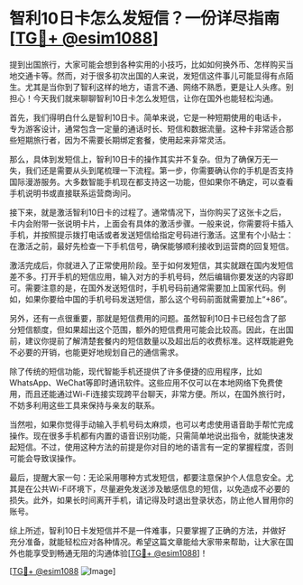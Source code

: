 # 智利10日卡怎么发短信？一份详尽指南[[TG💪+ @esim1088](https://t.me/s/esim1088)]

提到出国旅行，大家可能会想到各种实用的小技巧，比如如何换外币、怎样购买当地交通卡等。然而，对于很多初次出国的人来说，发短信这件事儿可能显得有点陌生。尤其是当你到了智利这样的地方，语言不通、网络不熟悉，更是让人头疼。别担心！今天我们就来聊聊智利10日卡怎么发短信，让你在国外也能轻松沟通。

首先，我们得明白什么是智利10日卡。简单来说，它是一种短期使用的电话卡，专为游客设计，通常包含一定量的通话时长、短信和数据流量。这种卡非常适合那些短期旅行者，因为不需要长期绑定套餐，使用起来非常灵活。

那么，具体到发短信上，智利10日卡的操作其实并不复杂。但为了确保万无一失，我们还是需要从头到尾梳理一下流程。第一步，你需要确认你的手机是否支持国际漫游服务。大多数智能手机现在都支持这一功能，但如果你不确定，可以查看手机说明书或直接联系运营商询问。

接下来，就是激活智利10日卡的过程了。通常情况下，当你购买了这张卡之后，卡内会附带一张说明卡片，上面会有具体的激活步骤。一般来说，你需要将卡插入手机，并按照提示拨打电话或者发送短信给指定号码进行激活。这里有个小贴士：在激活之前，最好先检查一下手机信号，确保能够顺利接收到运营商的回复短信。

激活完成后，你就进入了正常使用阶段。至于如何发短信，其实就跟在国内发短信差不多。打开手机的短信应用，输入对方的手机号码，然后编辑你要发送的内容即可。需要注意的是，在国外发送短信时，手机号码前通常需要加上国家代码。例如，如果你要给中国的手机号码发送短信，那么这个号码前面就需要加上“+86”。

另外，还有一点很重要，那就是短信费用的问题。虽然智利10日卡已经包含了部分短信额度，但如果超出这个范围，额外的短信费用可能会比较高。因此，在出国前，建议你提前了解清楚套餐内的短信数量以及超出后的收费标准。这样既能避免不必要的开销，也能更好地规划自己的通信需求。

除了传统的短信功能，现代智能手机还提供了许多便捷的应用程序，比如WhatsApp、WeChat等即时通讯软件。这些应用不仅可以在本地网络下免费使用，而且还能通过Wi-Fi连接实现跨平台聊天，非常方便。所以，在国外旅行时，不妨多利用这些工具来保持与亲友的联系。

当然啦，如果你觉得手动输入手机号码太麻烦，也可以考虑使用语音助手帮忙完成操作。现在很多手机都有内置的语音识别功能，只需简单地说出指令，就能快速发起短信。不过，使用这种方法的前提是你对目的地的语言有一定的掌握程度，否则可能会导致误操作。

最后，提醒大家一句：无论采用哪种方式发短信，都要注意保护个人信息安全。尤其是在公共Wi-Fi环境下，尽量避免发送涉及敏感信息的短信，以免造成不必要的损失。此外，如果长时间离开手机，请记得及时退出登录状态，防止他人冒用你的账号。

综上所述，智利10日卡发短信并不是一件难事，只要掌握了正确的方法，并做好充分准备，就能轻松应对各种情况。希望这篇文章能给大家带来帮助，让大家在国外也能享受到畅通无阻的沟通体验[[TG💪+ @esim1088](https://t.me/s/esim1088)]！

[[TG💪+ @esim1088](https://t.me/s/esim1088) ![Image](https://i.postimg.cc/4NQfJmqS/Snipaste-2025-05-13-00-14-12.png)]